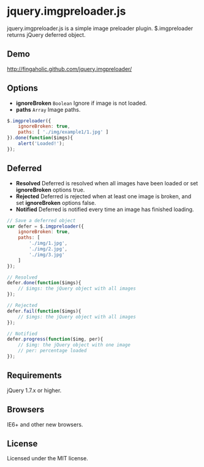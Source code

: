 # jquery.imgpreloader.js

jquery.imgpreloader.js is a simple image preloader plugin. $.imgpreloader returns jQuery deferred object.

## Demo

http://fingaholic.github.com/jquery.imgpreloader/

## Options

* **ignoreBroken** `Boolean` Ignore if image is not loaded.
* **paths** `Array` Image paths.

```javascript
$.imgpreloader({
	ignoreBroken: true,
	paths: [ './img/example1/1.jpg' ]
}).done(function($imgs){
	alert('Loaded!');
});
```

## Deferred

* **Resolved** Deferred is resolved when all images have been loaded or set **ignoreBroken** options true.
* **Rejected** Deferred is rejected when at least one image is broken, and set **ignoreBroken** options false.
* **Notified** Deferred is notified every time an image has finished loading.

```javascript
// Save a deferred object
var defer = $.imgpreloader({
	ignoreBroken: true,
	paths: [
		'./img/1.jpg',
		'./img/2.jpg',
		'./img/3.jpg'
	]
});

// Resolved
defer.done(function($imgs){
	// $imgs: the jQuery object with all images
});

// Rejected
defer.fail(function($imgs){
	// $imgs: the jQuery object with all images
});

// Notified
defer.progress(function($img, per){
	// $img: the jQuery object with one image
	// per: percentage loaded
});
```

## Requirements

jQuery 1.7.x or higher.

## Browsers

IE6+ and other new browsers.

## License

Licensed under the MIT license.
